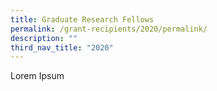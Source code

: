 ```yaml
---
title: Graduate Research Fellows
permalink: /grant-recipients/2020/permalink/
description: ""
third_nav_title: "2020"
---
```

Lorem Ipsum